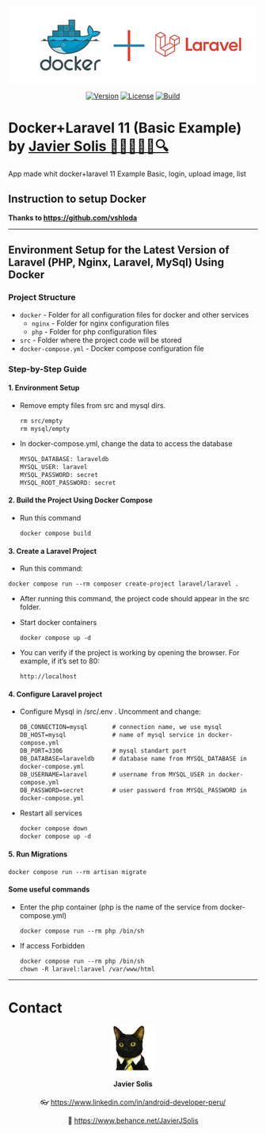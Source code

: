 <div align="center">
    <img src=".readme_assets/logo.png" align="center" alt="drawing"/>

[![Version](https://img.shields.io/badge/version-1.0.0-blue)](https://github.com/usuario/repo/releases) [![License](https://img.shields.io/badge/license-MIT-green)](https://opensource.org/licenses/MIT) [![Build](https://img.shields.io/badge/build-passing-brightgreen)](https://github.com/usuario/repo/actions)

</div>

# **Docker+Laravel 11 (Basic Example)** <br>by [Javier Solis 🧑‍💻🤖🚀🎯🔍](#contact)

App made whit docker+laravel 11
Example Basic, login, upload image, list

## Instruction to setup Docker

**Thanks to https://github.com/vshloda**

---

## Environment Setup for the Latest Version of Laravel (PHP, Nginx, Laravel, MySql) Using Docker

### Project Structure

- `docker` - Folder for all configuration files for docker and other services
  - `nginx` - Folder for nginx configuration files
  - `php` - Folder for php configuration files
- `src` - Folder where the project code will be stored
- `docker-compose.yml` - Docker compose configuration file

### Step-by-Step Guide

#### 1. Environment Setup

- Remove empty files from src and mysql dirs.

  ```
  rm src/empty
  rm mysql/empty
  ```

- In docker-compose.yml, change the data to access the database

  ```
  MYSQL_DATABASE: laraveldb
  MYSQL_USER: laravel
  MYSQL_PASSWORD: secret
  MYSQL_ROOT_PASSWORD: secret
  ```

#### 2. Build the Project Using Docker Compose

- Run this command

  ```
  docker compose build
  ```

#### 3. Create a Laravel Project

- Run this command:

```
docker compose run --rm composer create-project laravel/laravel .
```

- After running this command, the project code should appear in the src folder.

- Start docker containers

  ```
  docker compose up -d
  ```

- You can verify if the project is working by opening the browser. For example, if it’s set to 80:

  ```
  http://localhost
  ```

#### 4. Configure Laravel project

- Configure Mysql in /src/.env . Uncomment and change:

  ```
  DB_CONNECTION=mysql       # connection name, we use mysql
  DB_HOST=mysql             # name of mysql service in docker-compose.yml
  DB_PORT=3306              # mysql standart port
  DB_DATABASE=laraveldb     # database name from MYSQL_DATABASE in docker-compose.yml
  DB_USERNAME=laravel       # username from MYSQL_USER in docker-compose.yml
  DB_PASSWORD=secret        # user password from MYSQL_PASSWORD in docker-compose.yml
  ```

- Restart all services

  ```
  docker compose down
  docker compose up -d
  ```

#### 5. Run Migrations

```
docker compose run --rm artisan migrate
```

#### Some useful commands

- Enter the php container (php is the name of the service from docker-compose.yml)

  ```
  docker compose run --rm php /bin/sh
  ```

- If access Forbidden

  ```
  docker compose run --rm php /bin/sh
  chown -R laravel:laravel /var/www/html
  ```

---

# Contact

<div align="center">
    
   <img src=".readme_assets/contact_img.png" width="90" align="center" alt="gato"/>

#### Javier Solis

👓 https://www.linkedin.com/in/android-developer-peru/

💼 https://www.behance.net/JavierJSolis

</div>
